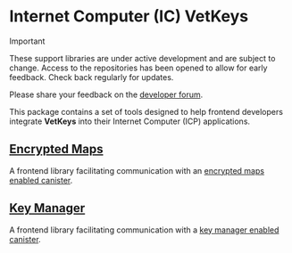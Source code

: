# Internet Computer (IC) VetKeys

> [!IMPORTANT] 
> These support libraries are under active development and are subject to change. Access to the repositories has been opened to allow for early feedback. Check back regularly for updates.
>
> Please share your feedback on the [developer forum](https://forum.dfinity.org/t/threshold-key-derivation-privacy-on-the-ic/16560/179).

This package contains a set of tools designed to help frontend developers integrate **VetKeys** into their Internet Computer (ICP) applications.

## [Encrypted Maps](./src/encrypted_maps/README.md)
A frontend library facilitating communication with an [encrypted maps enabled canister](https://github.com/dfinity/vetkd-devkit/blob/main/backend/ic_vetkeys/src/encrypted_maps/README.md).

## [Key Manager](./src/key_manager/README.md)
A frontend library facilitating communication with a [key manager enabled canister](https://github.com/dfinity/vetkd-devkit/blob/main/backend/ic_vetkeys/src/key_manager/README.md).
